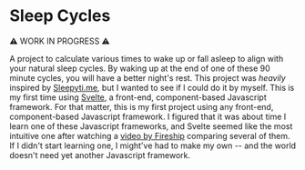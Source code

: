 # Sleep Cycles

⚠ WORK IN PROGRESS ⚠

A project to calculate various times to wake up or fall asleep to align with your natural sleep cycles. By waking up at the end of one of these 90 minute cycles, you will have a better night's rest. This project was *heavily* inspired by [Sleepyti.me](https://sleepyti.me/), but I wanted to see if I could do it by myself. This is my first time using [Svelte](https://svelte.dev/), a front-end, component-based Javascript framework. For that matter, this is my first project using any front-end, component-based Javascript framework. I figured that it was about time I learn one of these Javascript frameworks, and Svelte seemed like the most intuitive one after watching a [video by Fireship](https://www.youtube.com/watch?v=cuHDQhDhvPE) comparing several of them. If I didn't start learning one, I might've had to make my own -- and the world doesn't need yet another Javascript framework.
